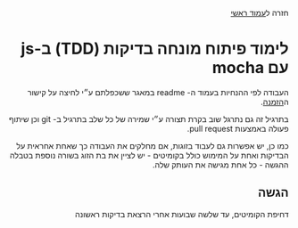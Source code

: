 <div dir="rtl">
<div>
</div>

חזרה ל[עמוד ראשי](../../../..)


# לימוד פיתוח מונחה בדיקות (TDD) ב-js עם mocha

העבודה לפי ההנחיות בעמוד ה- readme במאגר ששכפלתם ע״י לחיצה על קישור ה[הזמנה][ex4-invitation].

בתרגיל זה גם נתרגל שוב בקרת תצורה ע״י שמירה של כל שלב בתרגיל ב- git וכן שיתוף פעולה באמצעות pull request.


כמו כן, יש אפשרות גם לעבוד בזוגות, אם מחלקים את העבודה כך שאחת אחראית על הבדיקות ואחת על המימוש כולל בקומיטים - יש לציין את בת הזוג בשורה נוספת בטבלה ההגשה - כל אחת מגישה את העותק שלה.
## הגשה
דחיפת הקומיטים, עד שלשה שבועות אחרי הרצאת בדיקות ראשונה

<!-- links -->
[ex4-invitation]: https://classroom.github.com/assignment-invitations/1edb8a3efe788c62781a61b4ec76aae1